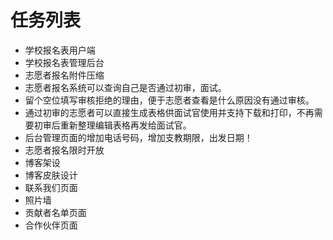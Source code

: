 # 任务列表
 * 学校报名表用户端
 * 学校报名表管理后台
 * 志愿者报名附件压缩 
 * 志愿者报名系统可以查询自己是否通过初审，面试。
 * 留个空位填写审核拒绝的理由，便于志愿者查看是什么原因没有通过审核。
 * 通过初审的志愿者可以直接生成表格供面试官使用并支持下载和打印，不再需要初审后重新整理编辑表格再发给面试官。
 * 后台管理页面的增加电话号码，增加支教期限，出发日期！
 * 志愿者报名限时开放
 * 博客架设
 * 博客皮肤设计
 * 联系我们页面
 * 照片墙
 * 贡献者名单页面
 * 合作伙伴页面